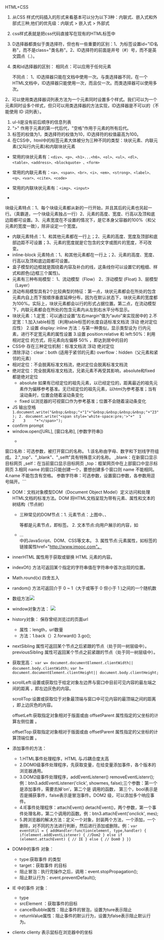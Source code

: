 HTML+CSS

1. 从CSS 样式代码插入的形式来看基本可以分为以下3种：内联式、嵌入式和外部式三种,他们的优先级：内联式 > 嵌入式 > 外部式
2. css样式表就是把css代码直接写在现有的HTML标签中
3. D选择器都类似于类选择符，但也有一些重要的区别：1、为标签设置id="ID名称"，而不是class="类名称"。2、ID选择符的前面是井号（#）号，而不是英文圆点（.）。
4.  类和id选择器的区别：
    相同点：可以应用于任何元素
    
    不同点：
  1、ID选择器只能在文档中使用一次。与类选择器不同，在一个HTML文档中，ID选择器只能使用一次，而且仅一次。而类选择器可以使用多次。
  
  2、可以使用类选择器词列表方法为一个元素同时设置多个样式。我们可以为一个元素同时设多个样式，但只可以用类选择器的方法实现，ID选择器是不可以的（不能使用 ID 词列表）。
  
1. ul-li是没有前后顺序的信息列表
2.  ">" 作用于元素的第一代后代，"空格"作用于元素的所有后代。
3.  标签的权值为1，类选择符的权值为10，ID选择符的权值最高为100。
4.  在CSS中，html中的标签元素大体被分为三种不同的类型：块状元素、内联元素(又叫行内元素)和内联块状元素
  
  * 常用的块状元素有：```<div>、<p>、<h1>...<h6>、<ol>、<ul>、<dl>、<table>、<address>、<blockquote> 、<form>```
  * 常用的内联元素有：```<a>、<span>、<br>、<i>、<em>、<strong>、<label>、<q>、<var>、<cite>、<code>```
  * 常用的内联块状元素有：```<img>、<input>```

  * 
块级元素特点：1、每个块级元素都从新的一行开始，并且其后的元素也另起一行。（真霸道，一个块级元素独占一行）2、元素的高度、宽度、行高以及顶和底边距都可设置。3、元素宽度在不设置的情况下，是它本身父容器的100%（和父元素的宽度一致），除非设定一个宽度。

  * 内联元素特点：1、和其他元素都在一行上；2、元素的高度、宽度及顶部和底部边距不可设置；3、元素的宽度就是它包含的文字或图片的宽度，不可改变。 
  * inline-block 元素特点：1、和其他元素都在一行上；2、元素的高度、宽度、行高以及顶和底边距都可设置。
* 盒子模型的边框就是围绕着内容及补白的线，这条线你可以设置它的粗细、样式和颜色(边框三个属性)。
* 元素有三种布局模型：
1、流动模型（Flow）
2、浮动模型 (Float)
3、层模型（Layer）
* 流动布局模型具有2个比较典型的特征：第一点，块状元素都会在所处的包含元素内自上而下按顺序垂直延伸分布，因为在默认状态下，块状元素的宽度都为100%。实际上，块状元素都会以行的形式占据位置。第二点，在流动模型下，内联元素都会在所处的包含元素内从左到右水平分布显示。
* 块状元素：1.定宽：可以通过设置“左右margin”值为“auto”来实现居中的  2.不定宽：1.加入table标签（利用table标签的长度自适标准文档流 浮动 绝对定位应性）  2.设置 display: inline 方法：与第一种类似，显示类型设为 行内元素，进行不定宽元素的属性设置 3.设置 position:relative 和 left:50%：利用 相对定位 的方式，将元素向左偏移 50% ，即达到居中的目的
* CSS中 存在三种定位机制：标准文档流 浮动 绝对定位
* 清除浮动：clear：both (适用于紧邻的元素) overflow：hidden（父元素和紧邻的元素）
* 相对定位：不会脱离标准文档流，绝对定位会脱离标准文档流
* 绝对定位：完全脱离标准文档流，兄弟元素不再受其影响，absolute和fixed都是绝对定位
    * absolute 如果有已经定位的祖先元素，以已经定位的，距离最近的祖先元素作为偏移参考基准。无已经定位的祖先元素，以html为参考基准；当有滚动条时，位置会随着滚动条变化
    * fixed 以浏览器的可视窗口作为参考基准；位置不会随着滚动条变化
*  JS 输出空格```
1.document.write("&nbsp;&nbsp;"+"1"+"&nbsp;&nbsp;&nbsp;&nbsp;"+"23"); 2. document.write("<span style='white-space:pre;'>"+"  1        2    3    "+"</span>");```
* confirm prompt
* window.open([URL], [窗口名称], [参数字符串])
  * ```URL：可选参数，在窗口中要显示网页的网址或路径。如果省略这个参数，或者它的值是空字符串，那么窗口就不显示任何文档。
窗口名称：可选参数，被打开窗口的名称。
    1.该名称由字母、数字和下划线字符组成。
    2."_top"、"_blank"、"_selft"具有特殊意义的名称。
       _blank：在新窗口显示目标网页
       _self：在当前窗口显示目标网页
       _top：框架网页中在上部窗口中显示标网页
    3.相同 name 的窗口只能创建一个，要想创建多个窗口则 name 不能相同。
    4.name 不能包含有空格。
参数字符串：可选参数，设置窗口参数，各参数用逗号隔开。```
* DOM：文档对象模型DOM（Document Object Model）定义访问和处理HTML文档的标准方法。DOM 将HTML文档呈现为带有元素、属性和文本的树结构（节点树）
  * 三种常见的DOM节点：1. 元素节点：上图中<html>、<body>、<p>等都是元素节点，即标签。 2. 文本节点:向用户展示的内容，如<li>...</li>中的JavaScript、DOM、CSS等文本。  3. 属性节点:元素属性，如<a>标签的链接属性href="http://www.imooc.com"。
* innerHTML 属性用于获取或替换 HTML 元素的内容。
* indexOf() 方法可返回某个指定的字符串值在字符串中首次出现的位置。
* Math.round(x) 四舍五入
* random() 方法可返回介于 0 ~ 1（大于或等于 0 但小于 1 )之间的一个随机数
* 数组方法![](http://img.mukewang.com/533295ab0001dead05190599.jpg)
* window对象方法：
![]( http://img.mukewang.com/535483720001a54506670563.jpg)
* history对象： 保存曾经浏览过的页面url
    * 属性：length，url数量
    * 方法：1.back（）2.forward() 3.go();
* nextSibling 属性可返回某个节点之后紧跟的节点（处于同一树层级中）。previousSibling 属性可返回某个节点之前紧跟的节点（处于同一树层级中）。
* 获取宽高：
  ```var w= document.documentElement.clientWidth|| document.body.clientWidth;```  ```var h= document.documentElement.clientHeight|| document.body.clientHeight;```
* scrollLeft:设置或获取位于给定对象左边界与窗口中目前可见内容的最左端之间的距离 ，即左边灰色的内容。

  scrollTop:设置或获取位于对象最顶端与窗口中可见内容的最顶端之间的距离 ，即上边灰色的内容。

  offsetLeft:获取指定对象相对于版面或由 offsetParent 属性指定的父坐标的计算左侧位置 。

  offsetTop:获取指定对象相对于版面或由 offsetParent 属性指定的父坐标的计算顶端位置 。
* 添加事件的方法：
  * 1.HTML事件处理程序，HTML 与JS耦合度太高  
  *  2.DOM0级事件处理程序，先获取变量，在给变量添加事件，各个版本的浏览器通用。
  *  3.DOM2级事件处理程序，addEventListener() removeEventListenr(); 例：btn3.addEventListener('click', showmes, false);三个参数：第一个是添加事件，需要去掉‘on’，第二个是 调用的函数， 第三个，bool表示是否是捕获事件，false表示是冒泡事件。DOM2 级，可以添加多个响应事件。
  *  4.IE事件处理程序：attachEvent() detachEvent()，两个参数，第一个事件处理名称，第二个调用的函数。例：btn3.attachEvent('onclick', mes);
  *  5.跨浏览器的解决方法：定义一个对象，封装两个方法，一个添加，一个删除，对不同的方法进行判断，然后进行添加或删除。例：```var eventUtil = {
  addHandler:function(element, type,handler) {
  if(element.addEventListener) {
  //Dom2
  }
  else if (element.attachEvent) {
  // IE
  } else {
  // Dom0
  }
  }}```
* DOM中的事件 对象：
  * type:获取事件 的类型
  * target：获取事件 的目标
  * 阻止冒泡：执行完操作之后，调用：event.stopPropagation();
  * 阻止默认行为：event.preventDefault();
* IE 中的事件 对象：
  * type
  * srcElement ：获取事件的目标
  * cancelBubble属性：阻止事件的冒泡，设置为ture表示阻止
  * returnValue属性：阻止事件的默认行为，设置为false表示阻止默认行为。
* clientx clienty 表示鼠标在浏览器中的坐标





 

























